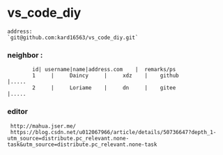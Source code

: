 # vs_code_diy
    address:
    `git@github.com:kard16563/vs_code_diy.git` 
### neighbor : 
            id|	username|name|address.com    |  remarks/ps
            1     |     Daincy     |     xdz    |    github           |.....
            2     |     Loriame    |     dn     |    gitee            |.....

###  editor 
     http://mahua.jser.me/  
     https://blog.csdn.net/u012067966/article/details/50736647?depth_1-utm_source=distribute.pc_relevant.none-task&utm_source=distribute.pc_relevant.none-task